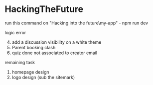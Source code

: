# HackingTheFuture

run this command on "Hacking into the future\my-app"  -  npm run dev 

logic error
<!-- 1) login case sensitive -->
<!-- 2) add friend (can add user self) -->
<!-- 3) add child (check if childemail already have parent) -->
4) add a discussion visibility on a white theme
5) Parent booking clash
6) quiz done not associated to creator email

remaining task
1) homepage design
2) logo design (sub the sitemark)
<!-- 3) trip booking page -->
<!-- 4) past booking -->
<!-- 5) Marks calculation -->
<!-- 6) Add parent name in child page -->